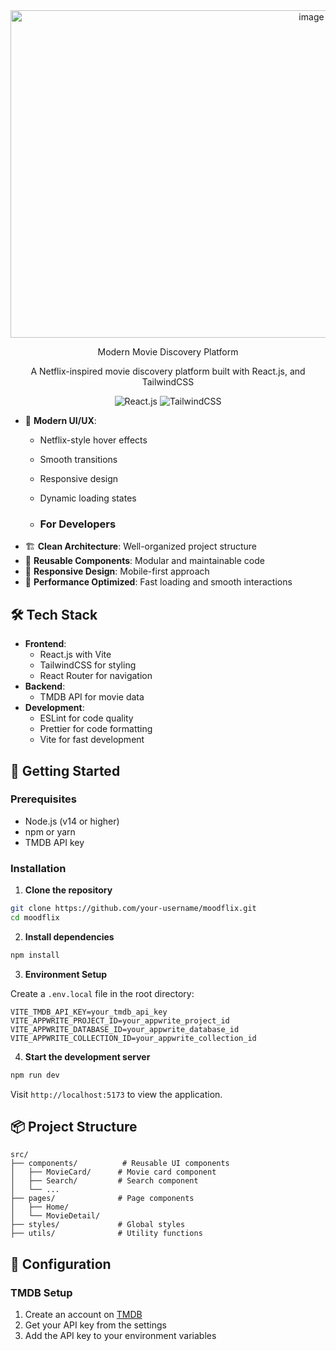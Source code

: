 <div align="center">
  <img width="947" height="524" alt="image" src="https://github.com/user-attachments/assets/8776e2f2-ebe3-49de-9c0b-c9875740266b" />

  
  Modern Movie Discovery Platform
  
  <p>A Netflix-inspired movie discovery platform built with React.js, and TailwindCSS</p>

  <div>
    <img src="https://img.shields.io/badge/React-20232A?style=for-the-badge&logo=react&logoColor=61DAFB" alt="React.js" />
    <img src="https://img.shields.io/badge/Tailwind_CSS-38B2AC?style=for-the-badge&logo=tailwind-css&logoColor=white" alt="TailwindCSS" />
  </div>
</div>

- 💫 **Modern UI/UX**:
  - Netflix-style hover effects
  - Smooth transitions
  - Responsive design
  - Dynamic loading states
 
  - ### For Developers
- 🏗️ **Clean Architecture**: Well-organized project structure
- 🔄 **Reusable Components**: Modular and maintainable code
- 📱 **Responsive Design**: Mobile-first approach
- 🚀 **Performance Optimized**: Fast loading and smooth interactions

## 🛠️ Tech Stack

- **Frontend**: 
  - React.js with Vite
  - TailwindCSS for styling
  - React Router for navigation
- **Backend**: 
  - TMDB API for movie data
- **Development**:
  - ESLint for code quality
  - Prettier for code formatting
  - Vite for fast development

## 🚀 Getting Started

### Prerequisites

- Node.js (v14 or higher)
- npm or yarn
- TMDB API key

### Installation

1. **Clone the repository**
```bash
git clone https://github.com/your-username/moodflix.git
cd moodflix
```

2. **Install dependencies**
```bash
npm install
```

3. **Environment Setup**

Create a `.env.local` file in the root directory:
```env
VITE_TMDB_API_KEY=your_tmdb_api_key
VITE_APPWRITE_PROJECT_ID=your_appwrite_project_id
VITE_APPWRITE_DATABASE_ID=your_appwrite_database_id
VITE_APPWRITE_COLLECTION_ID=your_appwrite_collection_id
```

4. **Start the development server**
```bash
npm run dev
```

Visit `http://localhost:5173` to view the application.

## 📦 Project Structure

```
src/
├── components/          # Reusable UI components
│   ├── MovieCard/      # Movie card component
│   ├── Search/         # Search component
│   └── ...
├── pages/              # Page components
│   ├── Home/          
│   └── MovieDetail/    
├── styles/             # Global styles
├── utils/              # Utility functions

```

## 🔧 Configuration


### TMDB Setup

1. Create an account on [TMDB](https://www.themoviedb.org/)
2. Get your API key from the settings
3. Add the API key to your environment variables
